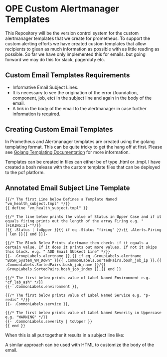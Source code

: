 # OPE Custom Alertmanager Templates

This Repository will be the version control system for the custom alertmanager templates that we create for prometheus. To support the custom alerting efforts we have created custom templates that allow recipients to glean as much information as possible with as little reading as possible. So far we have only implemented this for emails. but going forward we may do this for slack, pagerduty etc. 

## Custom Email Templates Requirements

* Informative Email Subject Lines. 
* It is necessary to see the origination of the error (foundation, component, job, etc) in the subject line and again in the body of the email. 
* A link in the body of the email to the alertmanager in case further information is required. 

## Creating Custom Email Templates

In Prometheus and Alertmanager templates are created using the golang templating format. This can be quite tricky to get the hang off at first. Please see [Golang Templating Documentation](https://golang.org/pkg/text/template/) for more information.

Templates can be created in files can either be of type .html or .tmpl. I have created a bosh release with the custom template files that can be deployed to the pcf platform.

## Annotated Email Subject Line Template

```
{{/* The first Line below Defines a Template Named "vm_health_subject.tmpl" */}}
{{ define "vm_health_subject.tmpl" }}

{{/* The line below prints the value of Status in Upper Case and if it equals firing prints out the length of the array Firing e.g. "[FIRING:1]-"*/}}
[{{ .Status | toUpper }}{{ if eq .Status "firing" }}:{{ .Alerts.Firing | len }}{{ end }}]-

{{/* The Block Below Prints alertname then checks if it equals a certain value. If it does it prints out more values. If not it skips this block. e.g. " ADD Email SUbkect Line" */}}
{{- .GroupLabels.alertname }},{{ if eq .GroupLabels.alertname "BOSH_System_VM_Down" }}{{ .CommonLabels.SortedPairs.bosh_job_ip }},{{ .CommonLabels.SortedPairs.bosh_job_name }}/{{ .GroupLabels.SortedPairs.bosh_job_index }},{{ end }}

{{/* The first below prints value of Label Named Environment e.g. "cf_lab_ash" */}}
{{- .CommonLabels.environment }},

{{/* The first below prints value of Label Named Service e.g. "p-redis" */}}
{{- .CommonLabels.service }},

{{/* The first below prints value of Label Named Severity in Uppercase e.g. "WARNING" */}}
{{- .CommonLabels.severity | toUpper }}
{{ end }}
```

When this is all put together it results in a subject line like:

A similar approach can be used with HTML to customize the body of the email. 

